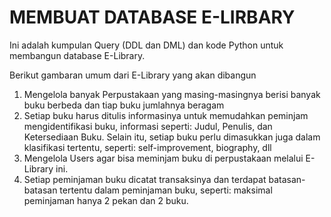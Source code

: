 # MEMBUAT DATABASE E-LIRBARY

Ini adalah kumpulan Query (DDL dan DML) dan kode Python untuk membangun database E-Library.

Berikut gambaran umum dari E-Library yang akan dibangun

1. Mengelola banyak Perpustakaan yang masing-masingnya berisi banyak buku berbeda dan tiap buku jumlahnya beragam
2. Setiap buku harus ditulis informasinya untuk memudahkan peminjam mengidentifikasi buku, informasi seperti: Judul, Penulis, dan Ketersediaan Buku. Selain itu, setiap buku perlu dimasukkan juga dalam klasifikasi tertentu, seperti: self-improvement, biography, dll
3. Mengelola Users agar bisa meminjam buku di perpustakaan melalui E-Library ini.
4. Setiap peminjaman buku dicatat transaksinya dan terdapat batasan-batasan tertentu dalam peminjaman buku, seperti: maksimal peminjaman hanya 2 pekan dan 2 buku.



